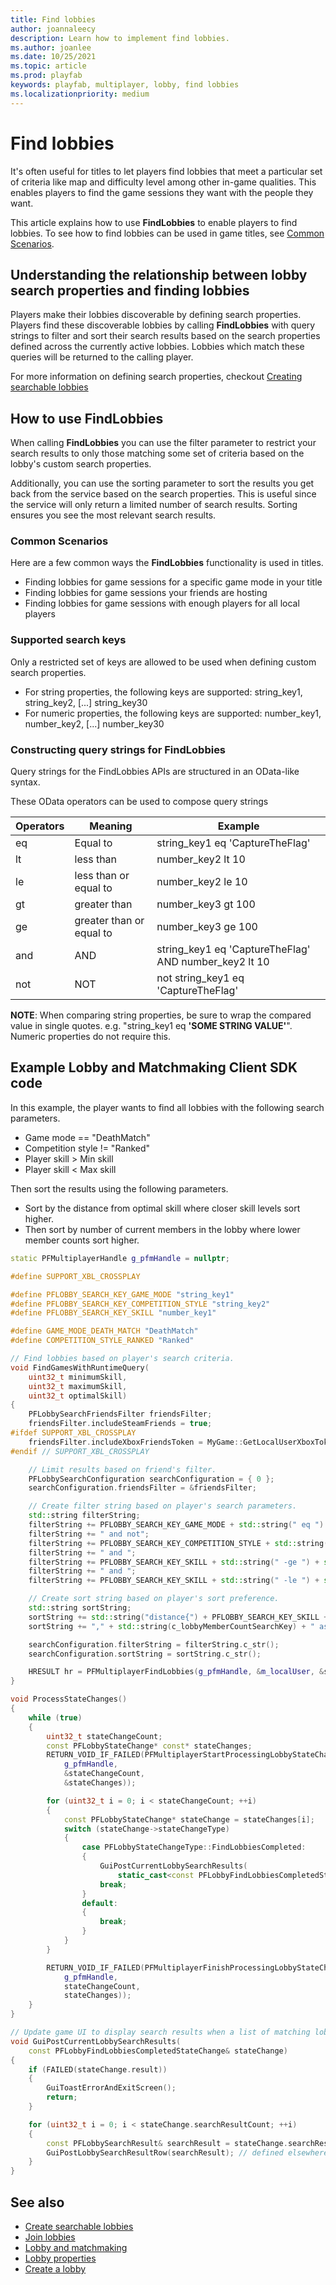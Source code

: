 ```yaml
---
title: Find lobbies
author: joannaleecy
description: Learn how to implement find lobbies.
ms.author: joanlee
ms.date: 10/25/2021
ms.topic: article
ms.prod: playfab
keywords: playfab, multiplayer, lobby, find lobbies
ms.localizationpriority: medium
---
```


# Find lobbies
 

It's often useful for titles to let players find lobbies that meet a particular set of criteria like map and difficulty level among other in-game qualities. This enables players to find the game sessions they want with the people they want.

This article explains how to use __FindLobbies__ to enable players to find lobbies. To see how to find lobbies can be used in game titles, see [Common Scenarios](#common-scenarios).

## Understanding the relationship between lobby search properties and finding lobbies

Players make their lobbies discoverable by defining search properties. Players find these discoverable lobbies by calling __FindLobbies__ with query strings to filter and sort their search results based on the search properties defined across the currently active lobbies. Lobbies which match these queries will be returned to the calling player.

For more information on defining search properties, checkout [Creating searchable lobbies](define-search-keywords.md)

## How to use FindLobbies

When calling __FindLobbies__ you can use the filter parameter to restrict your search results to only those matching some set of criteria based on the lobby's custom search properties.

Additionally, you can use the sorting parameter to sort the results you get back from the service based on the search properties. This is useful since the service will only return a limited number of search results. Sorting ensures you see the most relevant search results.

### Common Scenarios

Here are a few common ways the __FindLobbies__ functionality is used in titles.

* Finding lobbies for game sessions for a specific game mode in your title
* Finding lobbies for game sessions your friends are hosting
* Finding lobbies for game sessions with enough players for all local players

### Supported search keys

Only a restricted set of keys are allowed to be used when defining custom search properties.

* For string properties, the following keys are supported: string_key1, string_key2, [...] string_key30
* For numeric properties, the following keys are supported: number_key1, number_key2, [...] number_key30

### Constructing query strings for FindLobbies

Query strings for the FindLobbies APIs are structured in an OData-like syntax.

These OData operators can be used to compose query strings

| Operators  | Meaning                  | Example                                               |
|------------|--------------------------|-------------------------------------------------------|
| eq         | Equal to                 | string_key1 eq 'CaptureTheFlag'                       |
| lt         | less than                | number_key2 lt 10                                     |
| le         | less than or equal to    | number_key2 le 10                                     |
| gt         | greater than             | number_key3 gt 100                                    |
| ge         | greater than or equal to | number_key3 ge 100                                    |
| and        | AND                      | string_key1 eq 'CaptureTheFlag' AND number_key2 lt 10 |
| not        | NOT                      | not string_key1 eq 'CaptureTheFlag'                   |

**NOTE**: When comparing string properties, be sure to wrap the compared value in single quotes. e.g. "string_key1 eq **'SOME STRING VALUE'**". Numeric properties do not require this.

## Example Lobby and Matchmaking Client SDK code

In this example, the player wants to find all lobbies with the following search parameters.

* Game mode == "DeathMatch" 
* Competition style != "Ranked"
* Player skill > Min skill
* Player skill < Max skill

Then sort the results using the following parameters.

* Sort by the distance from optimal skill where closer skill levels sort higher.
* Then sort by number of current members in the lobby where lower member counts sort higher.

```cpp
static PFMultiplayerHandle g_pfmHandle = nullptr;

#define SUPPORT_XBL_CROSSPLAY

#define PFLOBBY_SEARCH_KEY_GAME_MODE "string_key1"
#define PFLOBBY_SEARCH_KEY_COMPETITION_STYLE "string_key2"
#define PFLOBBY_SEARCH_KEY_SKILL "number_key1"

#define GAME_MODE_DEATH_MATCH "DeathMatch"
#define COMPETITION_STYLE_RANKED "Ranked"

// Find lobbies based on player's search criteria.
void FindGamesWithRuntimeQuery(
    uint32_t minimumSkill,
    uint32_t maximumSkill,
    uint32_t optimalSkill)
{
    PFLobbySearchFriendsFilter friendsFilter;
    friendsFilter.includeSteamFriends = true;
#ifdef SUPPORT_XBL_CROSSPLAY
    friendsFilter.includeXboxFriendsToken = MyGame::GetLocalUserXboxToken();
#endif // SUPPORT_XBL_CROSSPLAY

    // Limit results based on friend's filter.
    PFLobbySearchConfiguration searchConfiguration = { 0 };
    searchConfiguration.friendsFilter = &friendsFilter;

    // Create filter string based on player's search parameters.
    std::string filterString;
    filterString += PFLOBBY_SEARCH_KEY_GAME_MODE + std::string(" eq ") + GAME_MODE_DEATH_MATCH;
    filterString += " and not";
    filterString += PFLOBBY_SEARCH_KEY_COMPETITION_STYLE + std::string(" eq ") + COMPETITION_STYLE_RANKED;
    filterString += " and ";
    filterString += PFLOBBY_SEARCH_KEY_SKILL + std::string(" -ge ") + std::to_string(minimumSkill);
    filterString += " and ";
    filterString += PFLOBBY_SEARCH_KEY_SKILL + std::string(" -le ") + std::to_string(maximumSkill);

    // Create sort string based on player's sort preference.
    std::string sortString;
    sortString += std::string("distance{") + PFLOBBY_SEARCH_KEY_SKILL + "=" + std::to_string(optimalSkill) + "} asc";
    sortString += "," + std::string(c_lobbyMemberCountSearchKey) + " asc";

    searchConfiguration.filterString = filterString.c_str();
    searchConfiguration.sortString = sortString.c_str();

    HRESULT hr = PFMultiplayerFindLobbies(g_pfmHandle, &m_localUser, &searchConfiguration, nullptr);
}

void ProcessStateChanges()
{
    while (true)
    {
        uint32_t stateChangeCount;
        const PFLobbyStateChange* const* stateChanges;
        RETURN_VOID_IF_FAILED(PFMultiplayerStartProcessingLobbyStateChanges(
            g_pfmHandle,
            &stateChangeCount,
            &stateChanges));

        for (uint32_t i = 0; i < stateChangeCount; ++i)
        {
            const PFLobbyStateChange* stateChange = stateChanges[i];
            switch (stateChange->stateChangeType)
            {
                case PFLobbyStateChangeType::FindLobbiesCompleted:
                {
                    GuiPostCurrentLobbySearchResults(
                        static_cast<const PFLobbyFindLobbiesCompletedStateChange&>(*stateChange));
                    break;
                }
                default:
                {
                    break;
                }
            }
        }

        RETURN_VOID_IF_FAILED(PFMultiplayerFinishProcessingLobbyStateChanges(
            g_pfmHandle,
            stateChangeCount,
            stateChanges));
    }
}

// Update game UI to display search results when a list of matching lobbies is returned.
void GuiPostCurrentLobbySearchResults(
    const PFLobbyFindLobbiesCompletedStateChange& stateChange)
{
    if (FAILED(stateChange.result))
    {
        GuiToastErrorAndExitScreen();
        return;
    }

    for (uint32_t i = 0; i < stateChange.searchResultCount; ++i)
    {
        const PFLobbySearchResult& searchResult = stateChange.searchResults[i];
        GuiPostLobbySearchResultRow(searchResult); // defined elsewhere
    }
}
```

## See also

* [Create searchable lobbies](define-search-keywords.md)
* [Join lobbies](join-lobbies.md)
* [Lobby and matchmaking](lobby-and-matchmaking.md)
* [Lobby properties](lobby-properties.md)
* [Create a lobby](create-a-lobby.md)

